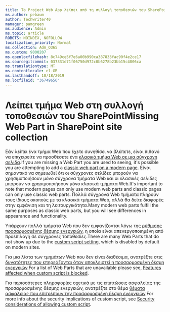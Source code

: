 ```yaml
---
title: Το Project Web App λείπει από τη συλλογή τοποθεσιών του SharePoint
ms.author: pebaum
author: Techwriter40
manager: pamgreen
ms.audience: Admin
ms.topic: article
ROBOTS: NOINDEX, NOFOLLOW
localization_priority: Normal
ms.collection: Adm_O365
ms.custom: 9000207
ms.openlocfilehash: 8c749ce5f7e6a00b990ca387833fac90f4e2ce17
ms.sourcegitcommit: 037331d71f06750d972c0b6278b23bb15c4806ca
ms.translationtype: MT
ms.contentlocale: el-GR
ms.lasthandoff: 10/18/2019
ms.locfileid: "36749656"
---
```

# <a name="missing-web-part-in-sharepoint-site-collection"></a><span data-ttu-id="a46e6-102">Λείπει τμήμα Web στη συλλογή τοποθεσιών του SharePoint</span><span class="sxs-lookup"><span data-stu-id="a46e6-102">Missing Web Part in SharePoint site collection</span></span>

<span data-ttu-id="a46e6-103">Εάν λείπει ένα τμήμα Web που έχετε συνηθίσει να βλέπετε, είναι πιθανό να επιχειρείτε να προσθέσετε ένα [κλασικό τμήμα Web σε μια σύγχρονη σελίδα](https://support.office.com/article/classic-and-modern-web-part-experiences-3fdae6c3-8fc1-49ab-8708-8c104b882e64).</span><span class="sxs-lookup"><span data-stu-id="a46e6-103">If you are missing a Web Part you are used to seeing, it's possible you are attempting to add a [classic web part on a modern page](https://support.office.com/article/classic-and-modern-web-part-experiences-3fdae6c3-8fc1-49ab-8708-8c104b882e64).</span></span> <span data-ttu-id="a46e6-104">Είναι σημαντικό να σημειωθεί ότι οι σύγχρονες σελίδες μπορούν να χρησιμοποιήσουν μόνο σύγχρονα τμήματα Web και οι κλασικές σελίδες μπορούν να χρησιμοποιήσουν μόνο κλασικά τμήματα Web.</span><span class="sxs-lookup"><span data-stu-id="a46e6-104">It's important to note that modern pages can only use modern web parts and classic pages can only use classic web parts.</span></span> <span data-ttu-id="a46e6-105">Πολλά σύγχρονα Web τμήματα πληρούν τους ίδιους σκοπούς με τα κλασικά τμήματα Web, αλλά θα δείτε διαφορές στην εμφάνιση και τη λειτουργικότητα.</span><span class="sxs-lookup"><span data-stu-id="a46e6-105">Many modern web parts fulfill the same purposes as classic web parts, but you will see differences in appearance and functionality.</span></span>

<span data-ttu-id="a46e6-106">Υπάρχουν πολλά τμήματα Web που δεν εμφανίζονται λόγω της [ρύθμισης προσαρμοσμένης δέσμης ενεργειών](https://docs.microsoft.com/sharepoint/allow-or-prevent-custom-script), η οποία είναι απενεργοποιημένη από προεπιλογή σε σύγχρονες τοποθεσίες.</span><span class="sxs-lookup"><span data-stu-id="a46e6-106">There are many Web Parts that do not show up due to the [custom script setting](https://docs.microsoft.com/sharepoint/allow-or-prevent-custom-script), which is disabled by default on modern sites.</span></span> 

<span data-ttu-id="a46e6-107">Για μια λίστα των τμημάτων Web που δεν είναι διαθέσιμα, ανατρέξτε στις [δυνατότητες που επηρεάζονται όταν αποκλειστεί η προσαρμοσμένη δέσμη ενεργειών](https://docs.microsoft.com/sharepoint/allow-or-prevent-custom-script#features-affected-when-custom-script-is-blocked).</span><span class="sxs-lookup"><span data-stu-id="a46e6-107">For a list of Web Parts that are unavailable please see, [Features affected when custom script is blocked](https://docs.microsoft.com/sharepoint/allow-or-prevent-custom-script#features-affected-when-custom-script-is-blocked).</span></span>

 <span data-ttu-id="a46e6-108">Για περισσότερες πληροφορίες σχετικά με τις επιπτώσεις ασφαλείας της προσαρμοσμένης δέσμης ενεργειών, ανατρέξτε στο θέμα [θέματα ασφαλείας που επιτρέπουν την προσαρμοσμένη δέσμη ενεργειών](https://docs.microsoft.com/sharepoint/security-considerations-of-allowing-custom-script).</span><span class="sxs-lookup"><span data-stu-id="a46e6-108">For more info about the security implications of custom script, see [Security considerations of allowing custom script](https://docs.microsoft.com/sharepoint/security-considerations-of-allowing-custom-script).</span></span>
